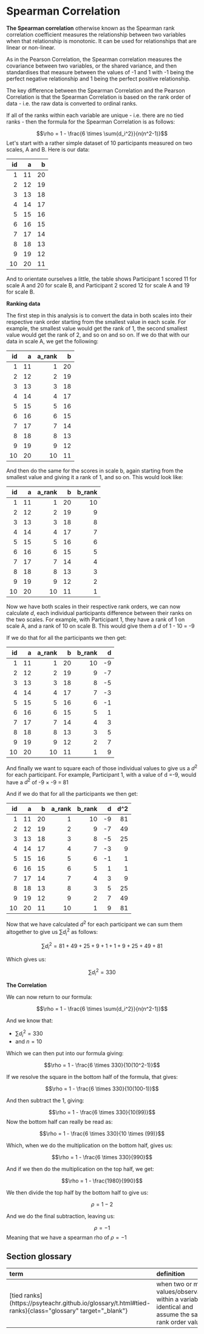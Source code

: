 # Spearman Correlation

**The Spearman correlation** otherwise known as the Spearman rank correlation coefficient measures the relationship between two variables when that relationship is monotonic. It can be used for relationships that are linear or non-linear. 

As in the Pearson Correlation, the Spearman correlation measures the covariance between two variables, or the shared variance, and then standardises that measure between the values of -1 and 1 with -1 being the perfect negative relationship and 1 being the perfect positive relationship.

The key difference between the Spearman Correlation and the Pearson Correlation is that the Spearman Correlation is based on the rank order of data - i.e. the raw data is converted to ordinal ranks.

If all of the ranks within each variable are unique - i.e. there are no <a class='glossary' title='when two or more values/observations within a variable are identical and assume the same rank order value'>tied ranks</a> - then the formula for the Spearman Correlation is as follows:

$$\rho = 1 - \frac{6 \times \sum{d_i^2}}{n(n^2-1)}$$
Let's start with a rather simple dataset of 10 participants measured on two scales, A and B. Here is our data:

<table>
 <thead>
  <tr>
   <th style="text-align:right;"> id </th>
   <th style="text-align:right;"> a </th>
   <th style="text-align:right;"> b </th>
  </tr>
 </thead>
<tbody>
  <tr>
   <td style="text-align:right;"> 1 </td>
   <td style="text-align:right;"> 11 </td>
   <td style="text-align:right;"> 20 </td>
  </tr>
  <tr>
   <td style="text-align:right;"> 2 </td>
   <td style="text-align:right;"> 12 </td>
   <td style="text-align:right;"> 19 </td>
  </tr>
  <tr>
   <td style="text-align:right;"> 3 </td>
   <td style="text-align:right;"> 13 </td>
   <td style="text-align:right;"> 18 </td>
  </tr>
  <tr>
   <td style="text-align:right;"> 4 </td>
   <td style="text-align:right;"> 14 </td>
   <td style="text-align:right;"> 17 </td>
  </tr>
  <tr>
   <td style="text-align:right;"> 5 </td>
   <td style="text-align:right;"> 15 </td>
   <td style="text-align:right;"> 16 </td>
  </tr>
  <tr>
   <td style="text-align:right;"> 6 </td>
   <td style="text-align:right;"> 16 </td>
   <td style="text-align:right;"> 15 </td>
  </tr>
  <tr>
   <td style="text-align:right;"> 7 </td>
   <td style="text-align:right;"> 17 </td>
   <td style="text-align:right;"> 14 </td>
  </tr>
  <tr>
   <td style="text-align:right;"> 8 </td>
   <td style="text-align:right;"> 18 </td>
   <td style="text-align:right;"> 13 </td>
  </tr>
  <tr>
   <td style="text-align:right;"> 9 </td>
   <td style="text-align:right;"> 19 </td>
   <td style="text-align:right;"> 12 </td>
  </tr>
  <tr>
   <td style="text-align:right;"> 10 </td>
   <td style="text-align:right;"> 20 </td>
   <td style="text-align:right;"> 11 </td>
  </tr>
</tbody>
</table>

And to orientate ourselves a little, the table shows Participant 1 scored 11 for scale A and 20 for scale B, and Participant 2 scored 12 for scale A and 19 for scale B.

**Ranking data**

The first step in this analysis is to convert the data in both scales into their respective rank order starting from the smallest value in each scale. For example, the smallest value would get the rank of 1, the second smallest value would get the rank of 2, and so on and so on. If we do that with our data in scale A, we get the following:

<table>
 <thead>
  <tr>
   <th style="text-align:right;"> id </th>
   <th style="text-align:right;"> a </th>
   <th style="text-align:right;"> a_rank </th>
   <th style="text-align:right;"> b </th>
  </tr>
 </thead>
<tbody>
  <tr>
   <td style="text-align:right;"> 1 </td>
   <td style="text-align:right;"> 11 </td>
   <td style="text-align:right;"> 1 </td>
   <td style="text-align:right;"> 20 </td>
  </tr>
  <tr>
   <td style="text-align:right;"> 2 </td>
   <td style="text-align:right;"> 12 </td>
   <td style="text-align:right;"> 2 </td>
   <td style="text-align:right;"> 19 </td>
  </tr>
  <tr>
   <td style="text-align:right;"> 3 </td>
   <td style="text-align:right;"> 13 </td>
   <td style="text-align:right;"> 3 </td>
   <td style="text-align:right;"> 18 </td>
  </tr>
  <tr>
   <td style="text-align:right;"> 4 </td>
   <td style="text-align:right;"> 14 </td>
   <td style="text-align:right;"> 4 </td>
   <td style="text-align:right;"> 17 </td>
  </tr>
  <tr>
   <td style="text-align:right;"> 5 </td>
   <td style="text-align:right;"> 15 </td>
   <td style="text-align:right;"> 5 </td>
   <td style="text-align:right;"> 16 </td>
  </tr>
  <tr>
   <td style="text-align:right;"> 6 </td>
   <td style="text-align:right;"> 16 </td>
   <td style="text-align:right;"> 6 </td>
   <td style="text-align:right;"> 15 </td>
  </tr>
  <tr>
   <td style="text-align:right;"> 7 </td>
   <td style="text-align:right;"> 17 </td>
   <td style="text-align:right;"> 7 </td>
   <td style="text-align:right;"> 14 </td>
  </tr>
  <tr>
   <td style="text-align:right;"> 8 </td>
   <td style="text-align:right;"> 18 </td>
   <td style="text-align:right;"> 8 </td>
   <td style="text-align:right;"> 13 </td>
  </tr>
  <tr>
   <td style="text-align:right;"> 9 </td>
   <td style="text-align:right;"> 19 </td>
   <td style="text-align:right;"> 9 </td>
   <td style="text-align:right;"> 12 </td>
  </tr>
  <tr>
   <td style="text-align:right;"> 10 </td>
   <td style="text-align:right;"> 20 </td>
   <td style="text-align:right;"> 10 </td>
   <td style="text-align:right;"> 11 </td>
  </tr>
</tbody>
</table>

And then do the same for the scores in scale b, again starting from the smallest value and giving it a rank of 1, and so on. This would look like:

<table>
 <thead>
  <tr>
   <th style="text-align:right;"> id </th>
   <th style="text-align:right;"> a </th>
   <th style="text-align:right;"> a_rank </th>
   <th style="text-align:right;"> b </th>
   <th style="text-align:right;"> b_rank </th>
  </tr>
 </thead>
<tbody>
  <tr>
   <td style="text-align:right;"> 1 </td>
   <td style="text-align:right;"> 11 </td>
   <td style="text-align:right;"> 1 </td>
   <td style="text-align:right;"> 20 </td>
   <td style="text-align:right;"> 10 </td>
  </tr>
  <tr>
   <td style="text-align:right;"> 2 </td>
   <td style="text-align:right;"> 12 </td>
   <td style="text-align:right;"> 2 </td>
   <td style="text-align:right;"> 19 </td>
   <td style="text-align:right;"> 9 </td>
  </tr>
  <tr>
   <td style="text-align:right;"> 3 </td>
   <td style="text-align:right;"> 13 </td>
   <td style="text-align:right;"> 3 </td>
   <td style="text-align:right;"> 18 </td>
   <td style="text-align:right;"> 8 </td>
  </tr>
  <tr>
   <td style="text-align:right;"> 4 </td>
   <td style="text-align:right;"> 14 </td>
   <td style="text-align:right;"> 4 </td>
   <td style="text-align:right;"> 17 </td>
   <td style="text-align:right;"> 7 </td>
  </tr>
  <tr>
   <td style="text-align:right;"> 5 </td>
   <td style="text-align:right;"> 15 </td>
   <td style="text-align:right;"> 5 </td>
   <td style="text-align:right;"> 16 </td>
   <td style="text-align:right;"> 6 </td>
  </tr>
  <tr>
   <td style="text-align:right;"> 6 </td>
   <td style="text-align:right;"> 16 </td>
   <td style="text-align:right;"> 6 </td>
   <td style="text-align:right;"> 15 </td>
   <td style="text-align:right;"> 5 </td>
  </tr>
  <tr>
   <td style="text-align:right;"> 7 </td>
   <td style="text-align:right;"> 17 </td>
   <td style="text-align:right;"> 7 </td>
   <td style="text-align:right;"> 14 </td>
   <td style="text-align:right;"> 4 </td>
  </tr>
  <tr>
   <td style="text-align:right;"> 8 </td>
   <td style="text-align:right;"> 18 </td>
   <td style="text-align:right;"> 8 </td>
   <td style="text-align:right;"> 13 </td>
   <td style="text-align:right;"> 3 </td>
  </tr>
  <tr>
   <td style="text-align:right;"> 9 </td>
   <td style="text-align:right;"> 19 </td>
   <td style="text-align:right;"> 9 </td>
   <td style="text-align:right;"> 12 </td>
   <td style="text-align:right;"> 2 </td>
  </tr>
  <tr>
   <td style="text-align:right;"> 10 </td>
   <td style="text-align:right;"> 20 </td>
   <td style="text-align:right;"> 10 </td>
   <td style="text-align:right;"> 11 </td>
   <td style="text-align:right;"> 1 </td>
  </tr>
</tbody>
</table>

Now we have both scales in their respective rank orders, we can now calculate $d$, each individual participants difference between their ranks on the two scales. For example, with Participant 1, they have a rank of 1 on scale A, and a rank of 10 on scale B. This would give them a $d$ of 1 - 10 = -9

If we do that for all the participants we then get:

<table>
 <thead>
  <tr>
   <th style="text-align:right;"> id </th>
   <th style="text-align:right;"> a </th>
   <th style="text-align:right;"> a_rank </th>
   <th style="text-align:right;"> b </th>
   <th style="text-align:right;"> b_rank </th>
   <th style="text-align:right;"> d </th>
  </tr>
 </thead>
<tbody>
  <tr>
   <td style="text-align:right;"> 1 </td>
   <td style="text-align:right;"> 11 </td>
   <td style="text-align:right;"> 1 </td>
   <td style="text-align:right;"> 20 </td>
   <td style="text-align:right;"> 10 </td>
   <td style="text-align:right;"> -9 </td>
  </tr>
  <tr>
   <td style="text-align:right;"> 2 </td>
   <td style="text-align:right;"> 12 </td>
   <td style="text-align:right;"> 2 </td>
   <td style="text-align:right;"> 19 </td>
   <td style="text-align:right;"> 9 </td>
   <td style="text-align:right;"> -7 </td>
  </tr>
  <tr>
   <td style="text-align:right;"> 3 </td>
   <td style="text-align:right;"> 13 </td>
   <td style="text-align:right;"> 3 </td>
   <td style="text-align:right;"> 18 </td>
   <td style="text-align:right;"> 8 </td>
   <td style="text-align:right;"> -5 </td>
  </tr>
  <tr>
   <td style="text-align:right;"> 4 </td>
   <td style="text-align:right;"> 14 </td>
   <td style="text-align:right;"> 4 </td>
   <td style="text-align:right;"> 17 </td>
   <td style="text-align:right;"> 7 </td>
   <td style="text-align:right;"> -3 </td>
  </tr>
  <tr>
   <td style="text-align:right;"> 5 </td>
   <td style="text-align:right;"> 15 </td>
   <td style="text-align:right;"> 5 </td>
   <td style="text-align:right;"> 16 </td>
   <td style="text-align:right;"> 6 </td>
   <td style="text-align:right;"> -1 </td>
  </tr>
  <tr>
   <td style="text-align:right;"> 6 </td>
   <td style="text-align:right;"> 16 </td>
   <td style="text-align:right;"> 6 </td>
   <td style="text-align:right;"> 15 </td>
   <td style="text-align:right;"> 5 </td>
   <td style="text-align:right;"> 1 </td>
  </tr>
  <tr>
   <td style="text-align:right;"> 7 </td>
   <td style="text-align:right;"> 17 </td>
   <td style="text-align:right;"> 7 </td>
   <td style="text-align:right;"> 14 </td>
   <td style="text-align:right;"> 4 </td>
   <td style="text-align:right;"> 3 </td>
  </tr>
  <tr>
   <td style="text-align:right;"> 8 </td>
   <td style="text-align:right;"> 18 </td>
   <td style="text-align:right;"> 8 </td>
   <td style="text-align:right;"> 13 </td>
   <td style="text-align:right;"> 3 </td>
   <td style="text-align:right;"> 5 </td>
  </tr>
  <tr>
   <td style="text-align:right;"> 9 </td>
   <td style="text-align:right;"> 19 </td>
   <td style="text-align:right;"> 9 </td>
   <td style="text-align:right;"> 12 </td>
   <td style="text-align:right;"> 2 </td>
   <td style="text-align:right;"> 7 </td>
  </tr>
  <tr>
   <td style="text-align:right;"> 10 </td>
   <td style="text-align:right;"> 20 </td>
   <td style="text-align:right;"> 10 </td>
   <td style="text-align:right;"> 11 </td>
   <td style="text-align:right;"> 1 </td>
   <td style="text-align:right;"> 9 </td>
  </tr>
</tbody>
</table>

And finally we want to square each of those individual values to give us a $d^2$ for each participant. For example, Participant 1, with a value of d =-9, would have a $d^2$ of -9 $\times$ -9 = 81 

And if we do that for all the participants we then get:

<table>
 <thead>
  <tr>
   <th style="text-align:right;"> id </th>
   <th style="text-align:right;"> a </th>
   <th style="text-align:right;"> b </th>
   <th style="text-align:right;"> a_rank </th>
   <th style="text-align:right;"> b_rank </th>
   <th style="text-align:right;"> d </th>
   <th style="text-align:right;"> d^2 </th>
  </tr>
 </thead>
<tbody>
  <tr>
   <td style="text-align:right;"> 1 </td>
   <td style="text-align:right;"> 11 </td>
   <td style="text-align:right;"> 20 </td>
   <td style="text-align:right;"> 1 </td>
   <td style="text-align:right;"> 10 </td>
   <td style="text-align:right;"> -9 </td>
   <td style="text-align:right;"> 81 </td>
  </tr>
  <tr>
   <td style="text-align:right;"> 2 </td>
   <td style="text-align:right;"> 12 </td>
   <td style="text-align:right;"> 19 </td>
   <td style="text-align:right;"> 2 </td>
   <td style="text-align:right;"> 9 </td>
   <td style="text-align:right;"> -7 </td>
   <td style="text-align:right;"> 49 </td>
  </tr>
  <tr>
   <td style="text-align:right;"> 3 </td>
   <td style="text-align:right;"> 13 </td>
   <td style="text-align:right;"> 18 </td>
   <td style="text-align:right;"> 3 </td>
   <td style="text-align:right;"> 8 </td>
   <td style="text-align:right;"> -5 </td>
   <td style="text-align:right;"> 25 </td>
  </tr>
  <tr>
   <td style="text-align:right;"> 4 </td>
   <td style="text-align:right;"> 14 </td>
   <td style="text-align:right;"> 17 </td>
   <td style="text-align:right;"> 4 </td>
   <td style="text-align:right;"> 7 </td>
   <td style="text-align:right;"> -3 </td>
   <td style="text-align:right;"> 9 </td>
  </tr>
  <tr>
   <td style="text-align:right;"> 5 </td>
   <td style="text-align:right;"> 15 </td>
   <td style="text-align:right;"> 16 </td>
   <td style="text-align:right;"> 5 </td>
   <td style="text-align:right;"> 6 </td>
   <td style="text-align:right;"> -1 </td>
   <td style="text-align:right;"> 1 </td>
  </tr>
  <tr>
   <td style="text-align:right;"> 6 </td>
   <td style="text-align:right;"> 16 </td>
   <td style="text-align:right;"> 15 </td>
   <td style="text-align:right;"> 6 </td>
   <td style="text-align:right;"> 5 </td>
   <td style="text-align:right;"> 1 </td>
   <td style="text-align:right;"> 1 </td>
  </tr>
  <tr>
   <td style="text-align:right;"> 7 </td>
   <td style="text-align:right;"> 17 </td>
   <td style="text-align:right;"> 14 </td>
   <td style="text-align:right;"> 7 </td>
   <td style="text-align:right;"> 4 </td>
   <td style="text-align:right;"> 3 </td>
   <td style="text-align:right;"> 9 </td>
  </tr>
  <tr>
   <td style="text-align:right;"> 8 </td>
   <td style="text-align:right;"> 18 </td>
   <td style="text-align:right;"> 13 </td>
   <td style="text-align:right;"> 8 </td>
   <td style="text-align:right;"> 3 </td>
   <td style="text-align:right;"> 5 </td>
   <td style="text-align:right;"> 25 </td>
  </tr>
  <tr>
   <td style="text-align:right;"> 9 </td>
   <td style="text-align:right;"> 19 </td>
   <td style="text-align:right;"> 12 </td>
   <td style="text-align:right;"> 9 </td>
   <td style="text-align:right;"> 2 </td>
   <td style="text-align:right;"> 7 </td>
   <td style="text-align:right;"> 49 </td>
  </tr>
  <tr>
   <td style="text-align:right;"> 10 </td>
   <td style="text-align:right;"> 20 </td>
   <td style="text-align:right;"> 11 </td>
   <td style="text-align:right;"> 10 </td>
   <td style="text-align:right;"> 1 </td>
   <td style="text-align:right;"> 9 </td>
   <td style="text-align:right;"> 81 </td>
  </tr>
</tbody>
</table>

Now that we have calculated $d^2$ for each participant we can sum them altogether to give us $\sum{d_i^2}$ as follows:



$$\sum{d_i^2} = 81 + 49 + 25 + 9 + 1 + 1+ 9 + 25 + 49 + 81$$

Which gives us:

$$\sum{d_i^2} = 330$$

**The Correlation**

We can now return to our formula:

$$\rho = 1 - \frac{6 \times \sum{d_i^2}}{n(n^2-1)}$$

And we know that:

* $\sum{d_i^2} = 330$
* and $n = 10$

Which we can then put into our formula giving:

$$\rho = 1 - \frac{6 \times 330}{10(10^2-1)}$$

If we resolve the square in the bottom half of the formula, that gives:

$$\rho = 1 - \frac{6 \times 330}{10(100-1)}$$

And then subtract the 1, giving:

$$\rho = 1 - \frac{6 \times 330}{10(99)}$$
Now the bottom half can really be read as:

$$\rho = 1 - \frac{6 \times 330}{10 \times (99)}$$

Which, when we do the multiplication on the bottom half, gives us:

$$\rho = 1 - \frac{6 \times 330}{990}$$

And if we then do the multiplication on the top half, we get:

$$\rho = 1 - \frac{1980}{990}$$

We then divide the top half by the bottom half to give us:

$$\rho = 1 - 2$$

And we do the final subtraction, leaving us:

$$\rho = -1$$
Meaning that we have a spearman rho of $\rho = -1$

## Section glossary

<table>
 <thead>
  <tr>
   <th style="text-align:left;"> term </th>
   <th style="text-align:left;"> definition </th>
  </tr>
 </thead>
<tbody>
  <tr>
   <td style="text-align:left;"> [tied ranks](https://psyteachr.github.io/glossary/t.html#tied-ranks){class="glossary" target="_blank"} </td>
   <td style="text-align:left;"> when two or more values/observations within a variable are identical and assume the same rank order value </td>
  </tr>
</tbody>
</table>

